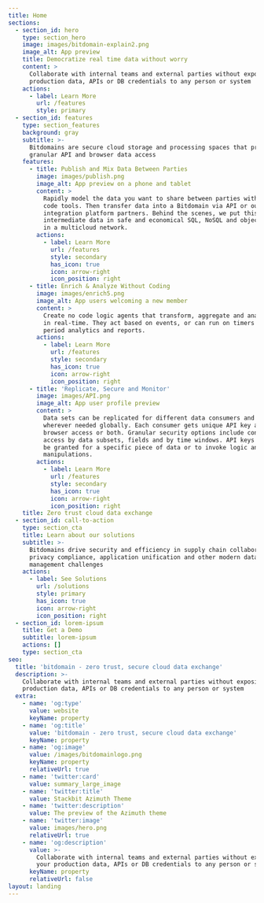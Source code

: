 ```yaml
---
title: Home
sections:
  - section_id: hero
    type: section_hero
    image: images/bitdomain-explain2.png
    image_alt: App preview
    title: Democratize real time data without worry
    content: >
      Collaborate with internal teams and external parties without exposing your
      production data, APIs or DB credentials to any person or system
    actions:
      - label: Learn More
        url: /features
        style: primary
  - section_id: features
    type: section_features
    background: gray
    subtitle: >-
      Bitdomains are secure cloud storage and processing spaces that provide
      granular API and browser data access
    features:
      - title: Publish and Mix Data Between Parties
        image: images/publish.png
        image_alt: App preview on a phone and tablet
        content: >
          Rapidly model the data you want to share between parties with easy no
          code tools. Then transfer data into a Bitdomain via API or our
          integration platform partners. Behind the scenes, we put this
          intermediate data in safe and economical SQL, NoSQL and object stores
          in a multicloud network.
        actions:
          - label: Learn More
            url: /features
            style: secondary
            has_icon: true
            icon: arrow-right
            icon_position: right
      - title: Enrich & Analyze Without Coding
        image: images/enrich5.png
        image_alt: App users welcoming a new member
        content: >
          Create no code logic agents that transform, aggregate and analyze data
          in real-time. They act based on events, or can run on timers to create
          period analytics and reports.
        actions:
          - label: Learn More
            url: /features
            style: secondary
            has_icon: true
            icon: arrow-right
            icon_position: right
      - title: 'Replicate, Secure and Monitor'
        image: images/API.png
        image_alt: App user profile preview
        content: >
          Data sets can be replicated for different data consumers and put
          wherever needed globally. Each consumer gets unique API key access,
          browser access or both. Granular security options include controlling
          access by data subsets, fields and by time windows. API keys can even
          be granted for a specific piece of data or to invoke logic and data
          manipulations.
        actions:
          - label: Learn More
            url: /features
            style: secondary
            has_icon: true
            icon: arrow-right
            icon_position: right
    title: Zero trust cloud data exchange
  - section_id: call-to-action
    type: section_cta
    title: Learn about our solutions
    subtitle: >-
      Bitdomains drive security and efficiency in supply chain collaboration,
      privacy compliance, application unification and other modern data
      management challenges
    actions:
      - label: See Solutions
        url: /solutions
        style: primary
        has_icon: true
        icon: arrow-right
        icon_position: right
  - section_id: lorem-ipsum
    title: Get a Demo
    subtitle: lorem-ipsum
    actions: []
    type: section_cta
seo:
  title: 'bitdomain - zero trust, secure cloud data exchange'
  description: >-
    Collaborate with internal teams and external parties without exposing your
    production data, APIs or DB credentials to any person or system
  extra:
    - name: 'og:type'
      value: website
      keyName: property
    - name: 'og:title'
      value: 'bitdomain - zero trust, secure cloud data exchange'
      keyName: property
    - name: 'og:image'
      value: /images/bitdomainlogo.png
      keyName: property
      relativeUrl: true
    - name: 'twitter:card'
      value: summary_large_image
    - name: 'twitter:title'
      value: Stackbit Azimuth Theme
    - name: 'twitter:description'
      value: The preview of the Azimuth theme
    - name: 'twitter:image'
      value: images/hero.png
      relativeUrl: true
    - name: 'og:description'
      value: >-
        Collaborate with internal teams and external parties without exposing
        your production data, APIs or DB credentials to any person or system
      keyName: property
      relativeUrl: false
layout: landing
---
```

